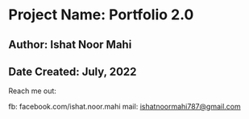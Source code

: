 # Project Name: Portfolio 2.0
## Author: Ishat Noor Mahi
## Date Created: July, 2022

Reach me out:

fb: facebook.com/ishat.noor.mahi
mail: ishatnoormahi787@gmail.com
